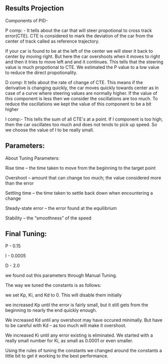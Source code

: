 ## Results Projection

Components of PID-

P comp: - It tells about the car  that will steer propotional to cross track error(CTE). CTE is considered to mark the  deviation of the car from the center of track called as reference trajectory. 

If your car is found to be at the left of the center we will steer it back to center by moving right. But here the car overshoots when it moves to right and then it tries to move left and and it continues. This  tells that the steering value is much propotional to CTE. We estimated the P value to a low value to reduce the direct propotionality.

D comp: It tells about the rate of change of CTE. This means if the derivative is changing quickly, the car  moves quickly towards center as in case of a curve where steering values are normally higher. If the value of this component is less then we consider the oscillations are too much. To reduce the oscillations we kept the value of this component to be a bit higher

I comp:- This tells the sum of all CTE's at a point. If I component is too high, then the car oscillates too much and does not tends to pick up speed. So we choose the value of I to be really small.

## Parameters:

About Tuning Parameters:

Rise time – the time taken to move from the beginning  to the target point

Overshoot – amount that can change too much; the value considered more than the error

Settling time – the time  taken to settle back down when encountering a change

Steady-state error – the error found at the equilibrium

Stability – the “smoothness” of the speed

## Final Tuning:

P - 0.15

I - 0.0005

D - 2.0

we found out this parameters through Manual Tuning.

The way we tuned the constants is as follows:

we set Kp, Ki, and Kd to 0. This will disable them initially

we increased Kp until the error is fairly small, but it still gets from the beginning to nearly the end quickly enough. 

We increased Kd until any overshoot  may have occured minimally. But have to be careful with Kd – as too much will make it overshoot. 

We increased Ki until any error existing is eliminated. We started with a really small number for Ki, as small as 0.0001 or even smaller.

Using the rules of tuning the constants we  changed around the constants a little bit to get it working to the best performance.